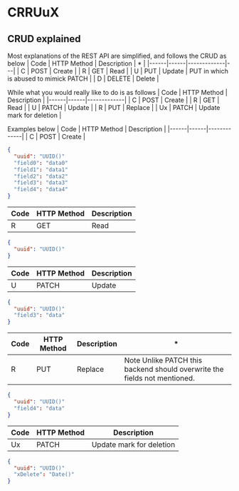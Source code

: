 # CRRUuX
## CRUD explained
Most explanations of the REST API are simplified, and follows the CRUD as below
| Code | HTTP Method | Description | * |
|------|------|-------------|---|
| C | POST   | Create |
| R | GET    | Read   |
| U | PUT    | Update | PUT in which is abused to mimick PATCH |
| D | DELETE | Delete |

While what you would really like to do is as follows
| Code | HTTP Method | Description |
|------|------|-------------|
| C  | POST   | Create  |
| R  | GET    | Read    |
| U  | PATCH  | Update  |
| R  | PUT    | Replace |
| Ux | PATCH  | Update mark for deletion  |

Examples below
| Code | HTTP Method | Description |
|------|------|-------------|
| C | POST | Create |
```JSON
{
  "uuid": "UUID()"
  "field0": "data0"
  "field1": "data1"
  "field2": "data2"
  "field3": "data3"
  "field4": "data4"
}
```
| Code | HTTP Method | Description |
|------|------|-------------|
| R  | GET    | Read    |
```JSON
{
  "uuid": "UUID()"
}
```
| Code | HTTP Method | Description |
|------|------|-------------|
| U  | PATCH  | Update  |
```JSON
{
  "uuid": "UUID()"
  "field3": "data"
}
```
| Code | HTTP Method | Description | * |
|------|------|-------------|---|
| R  | PUT    | Replace | Note Unlike PATCH this backend should overwrite the fields not mentioned. |
```JSON
{
  "uuid": "UUID()"
  "field4": "data"
}
```
| Code | HTTP Method | Description |
|------|------|-------------|
| Ux | PATCH  | Update mark for deletion  |
```JSON
{
  "uuid": "UUID()"
  "xDelete": "Date()"
}
```

